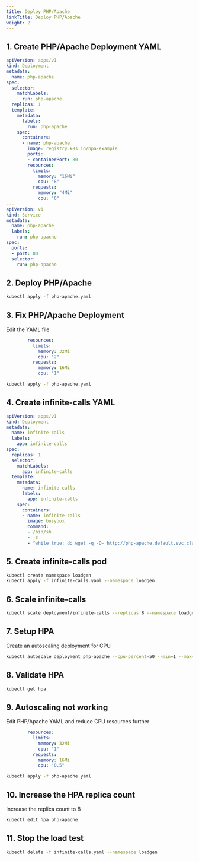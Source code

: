 ```yaml
---
title: Deploy PHP/Apache
linkTitle: Deploy PHP/Apache
weight: 2
---
```


## 1. Create PHP/Apache Deployment YAML

``` yaml
apiVersion: apps/v1
kind: Deployment
metadata:
  name: php-apache
spec:
  selector:
    matchLabels:
      run: php-apache
  replicas: 1
  template:
    metadata:
      labels:
        run: php-apache
    spec:
      containers:
      - name: php-apache
        image: registry.k8s.io/hpa-example
        ports:
        - containerPort: 80
        resources:
          limits:
            memory: "16Mi"
            cpu: "8"
          requests:
            memory: "4Mi"
            cpu: "6"
---
apiVersion: v1
kind: Service
metadata:
  name: php-apache
  labels:
    run: php-apache
spec:
  ports:
  - port: 80
  selector:
    run: php-apache
```

## 2. Deploy PHP/Apache

``` bash
kubectl apply -f php-apache.yaml
```

## 3. Fix PHP/Apache Deployment

Edit the YAML file

``` yaml
        resources:
          limits:
            memory: 32Mi
            cpu: "2"
          requests:
            memory: 16Mi
            cpu: "1"
```

``` bash
kubectl apply -f php-apache.yaml
```

## 4. Create infinite-calls YAML

``` yaml
apiVersion: apps/v1
kind: Deployment
metadata:
  name: infinite-calls
  labels:
    app: infinite-calls
spec:
  replicas: 1
  selector:
    matchLabels:
      app: infinite-calls
  template:
    metadata:
      name: infinite-calls
      labels:
        app: infinite-calls
    spec:
      containers:
      - name: infinite-calls
        image: busybox
        command:
        - /bin/sh
        - -c
        - "while true; do wget -q -O- http://php-apache.default.svc.cluster.local; done"
```

## 5. Create infinite-calls pod

``` bash
kubectl create namespace loadgen
kubectl apply -f infinite-calls.yaml --namespace loadgen
```

## 6. Scale infinite-calls

``` bash
kubectl scale deployment/infinite-calls --replicas 8 --namespace loadgen
```

## 7. Setup HPA

Create an autoscaling deployment for CPU

``` bash
kubectl autoscale deployment php-apache --cpu-percent=50 --min=1 --max=4
```

## 8. Validate HPA

``` bash
kubectl get hpa
```

## 9. Autoscaling not working

Edit PHP/Apache YAML and reduce CPU resources further

``` yaml
        resources:
          limits:
            memory: 32Mi
            cpu: "1"
          requests:
            memory: 16Mi
            cpu: "0.5"
```

``` bash
kubectl apply -f php-apache.yaml
```

## 10. Increase the HPA replica count

Increase the replica count to 8

``` bash
kubectl edit hpa php-apache
```

## 11. Stop the load test

``` bash
kubectl delete -f infinite-calls.yaml --namespace loadgen
```
